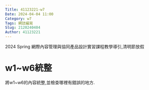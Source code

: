 ```yaml
---
Title: 41123221-w7
Date: 2024-04-04 11:00
Category: w7
Tags: 網誌編寫
Slug: 2120240404
Author: 41123221
---
```


2024 Spring 網際內容管理與協同產品設計實習課程教學導引,清明節放假

<!-- PELICAN_END_SUMMARY -->

# w1~w6統整
將w1~w6的內容統整,並檢查哪裡有錯誤的地方.
